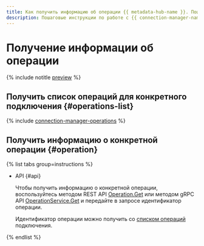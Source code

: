 ```yaml
---
title: Как получить информацию об операции {{ metadata-hub-name }}. Пошаговые инструкции
description: Пошаговые инструкции по работе с {{ connection-manager-name }} в {{ yandex-cloud }}. Из статьи вы узнаете, как получить информацию об операции.
---
```


# Получение информации об операции


{% include notitle [preview](../../_includes/note-preview.md) %}


## Получить список операций для конкретного подключения {#operations-list}

{% include [connection-manager-operations](../../_includes/metadata-hub/connection-manager-operations.md) %}

## Получить информацию о конкретной операции {#operation}

{% list tabs group=instructions %}

- API {#api}
  
  Чтобы получить информацию о конкретной операции, воспользуйтесь методом REST API [Operation.Get](../api-ref/Operation/get.md) или методом gRPC API [OperationService.Get](../api-ref/grpc/Operation/get.md) и передайте в запросе идентификатор операции.

  Идентификатор операции можно получить со [списком операций](operation-connection.md#operations-list) подключения.

{% endlist %}
